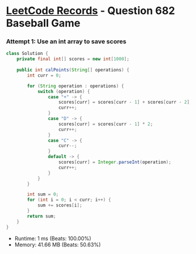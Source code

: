 # [LeetCode Records](../../README.md) - Question 682 Baseball Game

### Attempt 1: Use an int array to save scores
```java
class Solution {
    private final int[] scores = new int[1000];
    
    public int calPoints(String[] operations) {
        int curr = 0;

        for (String operation : operations) {
            switch (operation) {
                case "+" -> {
                    scores[curr] = scores[curr - 1] + scores[curr - 2];
                    curr++;
                }
                case "D" -> {
                    scores[curr] = scores[curr - 1] * 2;
                    curr++;
                }
                case "C" -> {
                    curr--;
                }
                default -> {
                    scores[curr] = Integer.parseInt(operation);
                    curr++;
                }
            }
        }

        int sum = 0;
        for (int i = 0; i < curr; i++) {
            sum += scores[i];
        }
        return sum;
    }
}
```
- Runtime: 1 ms (Beats: 100.00%)
- Memory: 41.66 MB (Beats: 50.63%)

<br>
